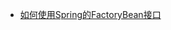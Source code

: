 
* [如何使用Spring的FactoryBean接口](http://modouxiansheng.top/2018/11/10/%E4%B8%8D%E5%AD%A6%E6%97%A0%E6%95%B0-%E5%A6%82%E4%BD%95%E4%BD%BF%E7%94%A8Spring%E7%9A%84FactoryBean%E6%8E%A5%E5%8F%A3-2018/)